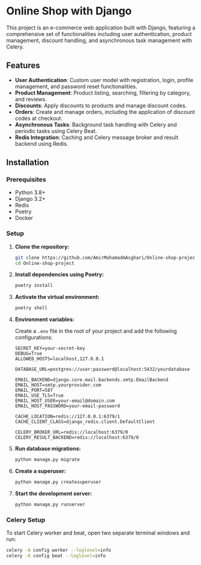 # Online Shop with Django

This project is an e-commerce web application built with Django, featuring a comprehensive set of functionalities including user authentication, product management, discount handling, and asynchronous task management with Celery. 

## Features

- **User Authentication**: Custom user model with registration, login, profile management, and password reset functionalities.
- **Product Management**: Product listing, searching, filtering by category, and reviews.
- **Discounts**: Apply discounts to products and manage discount codes.
- **Orders**: Create and manage orders, including the application of discount codes at checkout.
- **Asynchronous Tasks**: Background task handling with Celery and periodic tasks using Celery Beat.
- **Redis Integration**: Caching and Celery message broker and result backend using Redis.

## Installation

### Prerequisites

- Python 3.8+
- Django 3.2+
- Redis
- Poetry
- Docker

### Setup

1. **Clone the repository:**

    ```sh
    git clone https://github.com/AmirMohamadmAsghari/Online-shop-project.git
    cd Online-shop-project
    ```

2. **Install dependencies using Poetry:**

    ```sh
    poetry install
    ```

3. **Activate the virtual environment:**

    ```sh
    poetry shell
    ```

4. **Environment variables:**

    Create a `.env` file in the root of your project and add the following configurations:

    
    ```env
    SECRET_KEY=your-secret-key
    DEBUG=True
    ALLOWED_HOSTS=localhost,127.0.0.1

    DATABASE_URL=postgres://user:password@localhost:5432/yourdatabase

    EMAIL_BACKEND=django.core.mail.backends.smtp.EmailBackend
    EMAIL_HOST=smtp.yourprovider.com
    EMAIL_PORT=587
    EMAIL_USE_TLS=True
    EMAIL_HOST_USER=your-email@domain.com
    EMAIL_HOST_PASSWORD=your-email-password

    CACHE_LOCATION=redis://127.0.0.1:6379/1
    CACHE_CLIENT_CLASS=django_redis.client.DefaultClient

    CELERY_BROKER_URL=redis://localhost:6379/0
    CELERY_RESULT_BACKEND=redis://localhost:6379/0
    ```

5. **Run database migrations:**

    ```sh
    python manage.py migrate
    ```

6. **Create a superuser:**

    ```sh
    python manage.py createsuperuser
    ```

7. **Start the development server:**

    ```sh
    python manage.py runserver
    ```

### Celery Setup

To start Celery worker and beat, open two separate terminal windows and run:

```sh
celery -A config worker --loglevel=info
celery -A config beat --loglevel=info
